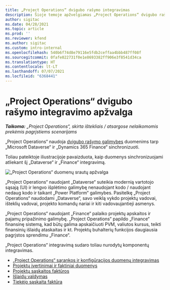 ```yaml
---
title: „Project Operations“ dvigubo rašymo integravimas
description: Šioje temoje apžvelgiamas „Project Operations“ dvigubo rašymo integravimas.
author: sigitac
ms.date: 04/28/2021
ms.topic: article
ms.prod: ''
ms.reviewer: kfend
ms.author: sigitac
ms.custom: intro-internal
ms.openlocfilehash: 540b6f74d8e79116e5fdb2ceffaa4bbb487ff08f
ms.sourcegitcommit: 0fafe022731f0e1e8693382ff906e3f8541d34ca
ms.translationtype: HT
ms.contentlocale: lt-LT
ms.lasthandoff: 07/07/2021
ms.locfileid: "6368441"
---
```

# <a name="project-operations-dual-write-integration-overview"></a>„Project Operations“ dvigubo rašymo integravimo apžvalga

_**Taikoma:** „Project Operations“, skirta ištekliais / atsargose nelaikomomis prekėmis pagrįstiems scenarijams_

„Project Operations“ naudoja [dvigubo rašymo galimybes](/dynamics365/fin-ops-core/dev-itpro/data-entities/dual-write/dual-write-home-page) duomenims tarp „Microsoft Dataverse“ ir „Dynamics 365 Finance“ sinchronizuoti.

Toliau pateiktoje iliustracijoje pavaizduota, kaip duomenys sinchronizuojami atliekant šį „Dataverse“ ir „Finance“ integravimą.

![„Project Operations“ duomenų srautų apžvalga](./media/ProjectOperationsFlows.jpg)

„Project Operations“ naudojant „Dataverse“ suteikia modernią vartotojo sąsają (UI) ir lengvo išplėtimo galimybę nenaudojant kodo / naudojant nedaug kodo ir taikant „Power Platform“ galimybes. Pasitelkę „Project Operations“ naudodami „Dataverse“, savo veiklą vykdo projektų vadovai, išteklių vadovai, projekto komandų nariai ir kiti vadovaujantieji asmenys.

„Project Operations“ naudojant „Finance“ palaiko projektų apskaitos ir pajamų pripažinimo galimybę. „Project Operations“ papildo „Finance“ finansinę sistemą, kad būtų galima apskaičiuoti PVM, valiutos kursus, teikti finansinių išlaidų ataskaitas ir kt. Projektų buhalterių funkcijos daugiausia pagrįstos sprendimu „Finance“.

„Project Operations“ integravimą sudaro toliau nurodytų komponentų integravimas.


- [„Project Operations“ sąrankos ir konfigūracijos duomenų integravimas](resource-dual-write-setup-integration.md) 
- [Projektų įvertinimai ir faktiniai duomenys](resource-dual-write-estimates-actuals.md)
- [Projektų sąskaitos faktūros](resource-dual-write-project-invoice.md)
- [Išlaidų valdymas](resource-dual-write-expense.md)
- [Tiekėjo sąskaita faktūra](resource-dual-write-vendor-invoice.md)
